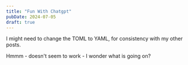 ```yaml
---
title: "Fun With Chatgpt"
pubDate: 2024-07-05
draft: true
---
```


I might need to change the TOML to YAML, for consistency with my other posts.

Hmmm - doesn't seem to work - I wonder what is going on?